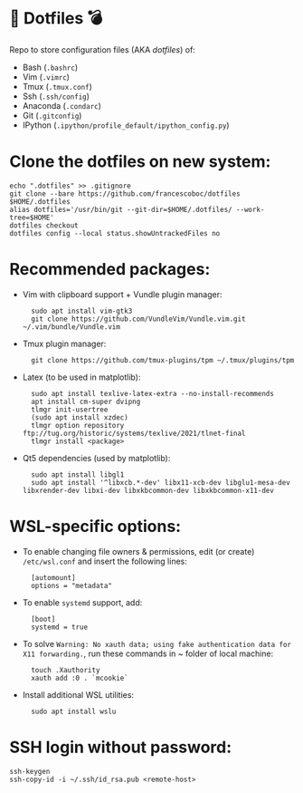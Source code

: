 # :shit: Dotfiles :bomb:

Repo to store configuration files (AKA *dotfiles*) of:

- Bash (`.bashrc`)
- Vim (`.vimrc`)
- Tmux (`.tmux.conf`)
- Ssh (`.ssh/config`)
- Anaconda (`.condarc`)
- Git (`.gitconfig`)
- IPython (`.ipython/profile_default/ipython_config.py`)
<!-- - Matplotlib (`.config/matplotlib/matplotlibrc`) -->
   
# Clone the dotfiles on new system:

    echo ".dotfiles" >> .gitignore
    git clone --bare https://github.com/francescoboc/dotfiles $HOME/.dotfiles
    alias dotfiles='/usr/bin/git --git-dir=$HOME/.dotfiles/ --work-tree=$HOME'
    dotfiles checkout
    dotfiles config --local status.showUntrackedFiles no

# Recommended packages:
- Vim with clipboard support + Vundle plugin manager:

        sudo apt install vim-gtk3
        git clone https://github.com/VundleVim/Vundle.vim.git ~/.vim/bundle/Vundle.vim

- Tmux plugin manager:

        git clone https://github.com/tmux-plugins/tpm ~/.tmux/plugins/tpm
        
- Latex (to be used in matplotlib):

        sudo apt install texlive-latex-extra --no-install-recommends 
        apt install cm-super dvipng
        tlmgr init-usertree
        (sudo apt install xzdec)
        tlmgr option repository ftp://tug.org/historic/systems/texlive/2021/tlnet-final
        tlmgr install <package>
        
- Qt5 dependencies (used by matplotlib):
   
        sudo apt install libgl1
        sudo apt install '^libxcb.*-dev' libx11-xcb-dev libglu1-mesa-dev libxrender-dev libxi-dev libxkbcommon-dev libxkbcommon-x11-dev

# WSL-specific options: 
- To enable changing file owners & permissions, edit (or create) `/etc/wsl.conf` and insert the following lines:

        [automount]
        options = "metadata"
        
- To enable `systemd` support, add:

        [boot]
        systemd = true
    
- To solve `Warning: No xauth data; using fake authentication data for X11 forwarding.`, run these commands in ~ folder of local machine:

        touch .Xauthority
        xauth add :0 . `mcookie`

- Install additional WSL utilities:

        sudo apt install wslu

# SSH login without password:
    
    ssh-keygen
    ssh-copy-id -i ~/.ssh/id_rsa.pub <remote-host>

